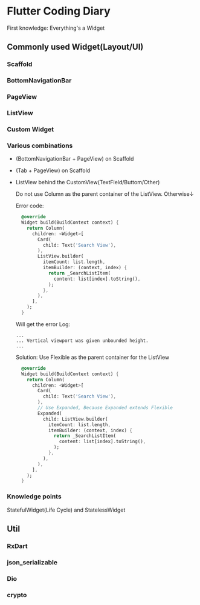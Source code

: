 # Flutter Coding Diary
First knowledge: Everything's a Widget

## Commonly used Widget(Layout/UI)

### Scaffold

### BottomNavigationBar

### PageView

### ListView

### Custom Widget

### Various combinations

- (BottomNavigationBar + PageView) on Scaffold

- (Tab + PageView) on Scaffold

- ListView behind the CustomView(TextField/Buttom/Other)

    Do not use Column as the parent container of the ListView. Otherwise↓
  
    Error code:
    ```dart
      @override
      Widget build(BuildContext context) {
        return Column(
          children: <Widget>[
            Card(
              child: Text('Search View'),
            ),
            ListView.builder(
              itemCount: list.length,
              itemBuilder: (context, index) {
                return _SearchListItem(
                  content: list[index].toString(),
                );
              },
            ),
          ],
        );
      }
    ```
    
    Will get the error Log:
    ```
    ...
    ... Vertical viewport was given unbounded height.
    ...
    ```
    
    Solution: Use Flexible as the parent container for the ListView
    ```dart
      @override
      Widget build(BuildContext context) {
        return Column(
          children: <Widget>[
            Card(
              child: Text('Search View'),
            ),
            // Use Expanded, Because Expanded extends Flexible
            Expanded(
              child: ListView.builder(
                itemCount: list.length,
                itemBuilder: (context, index) {
                  return _SearchListItem(
                    content: list[index].toString(),
                  );
                },
              ),
            ),
          ],
        );
      }
    ```

### Knowledge points
StatefulWidget(Life Cycle) and StatelessWidget


## Util

### RxDart

### json_serializable

### Dio

### crypto
